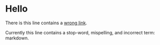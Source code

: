 # Hello

There is this line contains a [wrong link](http://andrepolischuk.com).

Currently this line contains a stop-word, mispelling, and incorrect term: markdown.

